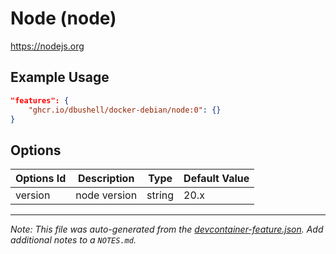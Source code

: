 
# Node (node)

https://nodejs.org

## Example Usage

```json
"features": {
    "ghcr.io/dbushell/docker-debian/node:0": {}
}
```

## Options

| Options Id | Description | Type | Default Value |
|-----|-----|-----|-----|
| version | node version | string | 20.x |



---

_Note: This file was auto-generated from the [devcontainer-feature.json](https://github.com/dbushell/docker-debian/blob/main/devcontainer/features/node/devcontainer-feature.json).  Add additional notes to a `NOTES.md`._
